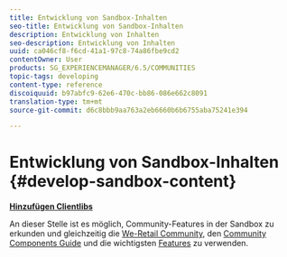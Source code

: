 ```yaml
---
title: Entwicklung von Sandbox-Inhalten
seo-title: Entwicklung von Sandbox-Inhalten
description: Entwicklung von Inhalten
seo-description: Entwicklung von Inhalten
uuid: ca046cf8-f6cd-41a1-97c8-74a86fbe9cd2
contentOwner: User
products: SG_EXPERIENCEMANAGER/6.5/COMMUNITIES
topic-tags: developing
content-type: reference
discoiquuid: b97abfc9-62e6-470c-bb86-086e662c8091
translation-type: tm+mt
source-git-commit: d6c8bbb9aa763a2eb6660b6b6755aba75241e394

---
```



# Entwicklung von Sandbox-Inhalten {#develop-sandbox-content}

**[Hinzufügen Clientlibs](add-clientlibs.md)**

An dieser Stelle ist es möglich, Community-Features in der Sandbox zu erkunden und gleichzeitig die [We-Retail Community](../../help/sites-developing/we-retail.md), den [Community Components Guide](components-guide.md) und die wichtigsten [Features](essentials.md) zu verwenden.



